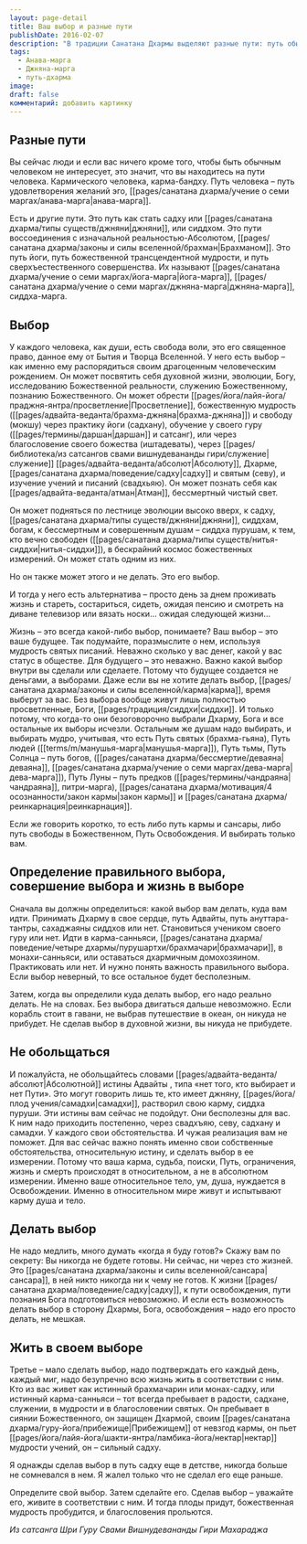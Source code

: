```yaml
---
layout: page-detail
title: Ваш выбор и разные пути
publishDate: 2016-02-07
description: "В традиции Санатана Дхармы выделяют разные пути: путь обычного человека (анава-марга, путь эго и желаний), путь садху, джняни или сиддха (йога-марга, джняна-марга, сиддха-марга) - пути духовной эволюции и освобождения. Каждый человек свободен выбирать свой путь: остаться в сансаре или посвятить себя Дхарме, йоге, служению Божественному, обретению мудрости и просветления. Выбор определяет будущее: бездействие - тоже выбор, но тогда за человека решают карма и обстоятельства. Правильный выбор - это не только внутреннее решение, но и ежедневное подтверждение действиями, верностью пути и самоотдачей. Осознанный выбор духовного пути ведёт к внутренней свободе, раскрытию природы Атмана и игре Божественного в жизни."
tags:
  - Анава-марга
  - Джняна-марга
  - путь-дхарма
image: 
draft: false
комментарий: добавить картинку
---
```


## Разные пути

Вы сейчас люди и если вас ничего кроме того, чтобы быть обычным человеком не интересует, это значит, что вы находитесь на пути человека. Кармического человека, карма-бандху. Путь человека – путь удовлетворения желаний эго, [[pages/санатана дхарма/учение о семи маргах/анава-марга|анава-марга]].

Есть и другие пути. Это путь как стать садху или [[pages/санатана дхарма/типы существ/джняни|джняни]], или сиддхом. Это пути воссоединения с изначальной реальностью-Абсолютом, [[pages/санатана дхарма/законы и силы вселенной/брахман|Брахманом]]. Это путь йоги, путь божественной трансцендентной мудрости, и путь сверхъестественного совершенства. Их называют [[pages/санатана дхарма/учение о семи маргах/йога-марга|йога-марга]], [[pages/санатана дхарма/учение о семи маргах/джняна-марга|джняна-марга]], сиддха-марга.

## Выбор

У каждого человека, как души, есть свобода воли, это его священное право, данное ему от Бытия и Творца Вселенной. У него есть выбор – как именно ему распорядиться своим драгоценным человеческим рождением. Он может посвятить себя духовной жизни, эволюции, Богу, исследованию Божественной реальности, служению Божественному, познанию Божественного. Он может обрести [[pages/йога/лайя-йога/праджня-янтра/просветление|Просветление]], божественную мудрость ([[pages/адвайта-веданта/брахма-джняна|брахма-джняна]]) и свободу (мокшу) через практику йоги (садхану), обучение у своего гуру ([[pages/термины/даршан|даршан]] и сатсанг), или через благословение своего божества (иштадеваты), через [[pages/библиотека/из сатсангов свами вишнудевананды гири/служение|служение]] [[pages/адвайта-веданта/абсолют|Абсолюту]], Дхарме, [[pages/санатана дхарма/поведение/садху|садху]] и святым (севу), и изучение учений и писаний (свадхьяю). Он может познать себя как [[pages/адвайта-веданта/атман|Атман]], бессмертный чистый свет.

Он может подняться по лестнице эволюции высоко вверх, к садху, [[pages/санатана дхарма/типы существ/джняни|джняни]], сиддхам, богам, к бессмертным и совершенным душам – сиддха пурушам, к тем, кто вечно свободен ([[pages/санатана дхарма/типы существ/нитья-сиддхи|нитья-сиддхи]]), в бескрайний космос божественных измерений. Он может стать одним из них.

Но он также может этого и не делать. Это его выбор.

И тогда у него есть альтернатива – просто день за днем проживать жизнь и стареть, состариться, сидеть, ожидая пенсию и смотреть на диване телевизор или вязать носки... ожидая следующей жизни...

Жизнь – это всегда какой-либо выбор, понимаете? Ваш выбор – это ваше будущее. Так подумайте, поразмыслите о нем, используя мудрость святых писаний. Неважно сколько у вас денег, какой у вас статус в обществе. Для будущего – это неважно. Важно какой выбор внутри вы сделали или сделаете. Потому что будущее создается не деньгами, а выборами. Даже если вы не хотите делать выбор, [[pages/санатана дхарма/законы и силы вселенной/карма|карма]], время выберут за вас. Без выбора вообще живут лишь полностью просветленные, Боги, [[pages/традиция/сиддхи|сиддхи]]. И только потому, что когда-то они безоговорочно выбрали Дхарму, Бога и все остальные их выборы исчезли. Остальным же душам надо выбирать, и выбирать мудро, учитывая, что есть Путь святых (брахма-гьяна), Путь людей ([[terms/m/манушья-марга|манушья-марга]]), Путь тьмы, Путь Солнца – путь богов, ([[pages/санатана дхарма/бессмертие/деваяна|деваяна]], [[pages/санатана дхарма/учение о семи маргах/дева-марга|дева-марга]]), Путь Луны – путь предков ([[pages/термины/чандраяна|чандраяна]], питри-марга), [[pages/санатана дхарма/мотивация/4 осознанности/закон кармы|закон кармы]] и [[pages/санатана дхарма/реинкарнация|реинкарнация]].

Если же говорить коротко, то есть либо путь кармы и сансары, либо путь свободы в Божественном, Путь Освобождения. И выбирать только вам.

## Определение правильного выбора, совершение выбора и жизнь в выборе

Сначала вы должны определиться: какой выбор вам делать, куда вам идти. Принимать Дхарму в свое сердце, путь Адвайты, путь ануттара-тантры, сахаджаяны сиддхов или нет. Становиться учеником своего гуру или нет. Идти в карма-санньяси, [[pages/санатана дхарма/поведение/четыре дхармы/пурушартхи/брахмачари|брахмачари]], в монахи-санньяси, или оставаться дхармичным домохозяином. Практиковать или нет. И нужно понять важность правильного выбора. Если выбор неверный, то все остальное будет бесполезным.

Затем, когда вы определили куда делать выбор, его надо реально делать. Не на словах. Без выбора двигаться дальше невозможно. Если корабль стоит в гавани, не выбрав путешествие в океан, он никуда не прибудет. Не сделав выбор в духовной жизни, вы никуда не прибудете.

## Не обольщаться

И пожалуйста, не обольщайтесь словами [[pages/адвайта-веданта/абсолют|Абсолютной]] истины Адвайты , типа «нет того, кто выбирает и нет Пути». Это могут говорить лишь те, кто имеет джняну, [[pages/йога/плод учения/самадхи|самадхи]], растворил свою карму, сиддха пуруши. Эти истины вам сейчас не подойдут. Они бесполезны для вас. К ним надо приходить постепенно, через свадхъяю, севу, садхану и самадхи. У каждого свои обстоятельства. И чужая реализация вам не поможет. Для вас сейчас важно понять именно свои собственные обстоятельства, относительную истину, и сделать выбор в ее измерении. Потому что ваша карма, судьба, поиски, Путь, ограничения, жизнь и смерть происходят в относительном, а не в абсолютном измерении. Именно ваше относительное тело, ум, душа, нуждается в Освобождении. Именно в относительном мире живут и испытывают карму душа и тело.

## Делать выбор

Не надо медлить, много думать «когда я буду готов?» Скажу вам по секрету: Вы никогда не будете готовы. Ни сейчас, ни через сто жизней. Это [[pages/санатана дхарма/законы и силы вселенной/сансара|сансара]], в ней никто никогда ни к чему не готов. К жизни [[pages/санатана дхарма/поведение/садху|садху]], к пути освобождения, пути познания Бога подготовиться невозможно. И если есть возможность делать выбор в сторону Дхармы, Бога, освобождения – надо его просто делать, не мешкая.

## Жить в своем выборе

Третье – мало сделать выбор, надо подтверждать его каждый день, каждый миг, надо безупречно всю жизнь жить в соответствии с ним. Кто из вас живет как истинный брахмачарин или монах-садху, или истинный карма-санньяси – тот всегда пребывает в радости, садхане, служении, в мудрости и в благословении святых. Он пребывает в сиянии Божественного, он защищен Дхармой, своим [[pages/санатана дхарма/гуру-йога/прибежище|Прибежищем]] от невзгод кармы, он пьет [[pages/йога/лайя-йога/шакти-янтра/ламбика-йога/нектар|нектар]] мудрости учений, он – сильный садху. 

Я однажды сделав выбор в путь садху еще в детстве, никогда больше не сомневался в нем. Я жалел только что не сделал его еще раньше. 

Определите свой выбор. Затем сделайте его. Сделав выбор – уважайте его, живите в соответствии с ним. И тогда плоды придут, божественная мудрость пробудится, и благословения прольются.

*Из сатсанга Шри Гуру Свами Вишнудевананды Гири Махараджа*
